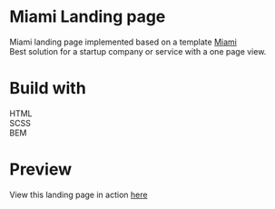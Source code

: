 # Miami Landing page
Miami landing page implemented based on a template [Miami](https://www.figma.com/file/nHz8bflIwJaWP3P99vKTH5/miami_home_new?node-id=16033%3A3)  
Best solution for a startup company or service with a one page view.

# Build with
HTML  
SCSS  
BEM

# Preview
View this landing page in action [here](https://olhach.github.io/miami-landing-page/)
